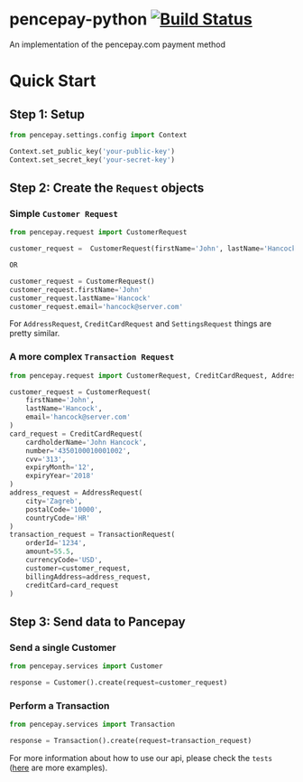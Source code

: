 # pencepay-python  [![Build Status](https://travis-ci.org/opencbsoft/pencepay-python.svg?branch=master)](https://travis-ci.org/opencbsoft/pencepay-python)
An implementation of the pencepay.com payment method


# Quick Start

## Step 1: Setup

```python
from pencepay.settings.config import Context

Context.set_public_key('your-public-key')
Context.set_secret_key('your-secret-key')
```

## Step 2: Create the `Request` objects

### Simple `Customer Request`
```python
from pencepay.request import CustomerRequest

customer_request =  CustomerRequest(firstName='John', lastName='Hancock', email='hancock@server.com')

OR

customer_request = CustomerRequest()
customer_request.firstName='John' 
customer_request.lastName='Hancock' 
customer_request.email='hancock@server.com'

```
For `AddressRequest`, `CreditCardRequest` and `SettingsRequest` things are pretty similar.

### A more complex `Transaction Request`

```python
from pencepay.request import CustomerRequest, CreditCardRequest, AddressRequest, TransactionRequest

customer_request = CustomerRequest(
    firstName='John',
    lastName='Hancock',
    email='hancock@server.com'
)
card_request = CreditCardRequest(
    cardholderName='John Hancock',
    number='4350100010001002',
    cvv='313',
    expiryMonth='12',
    expiryYear='2018'
)
address_request = AddressRequest(
    city='Zagreb',
    postalCode='10000',
    countryCode='HR'
)
transaction_request = TransactionRequest(
    orderId='1234',
    amount=55.5,
    currencyCode='USD',
    customer=customer_request,
    billingAddress=address_request,
    creditCard=card_request
)

```



## Step 3: Send data to Pancepay

### Send a single Customer
```python
from pencepay.services import Customer

response = Customer().create(request=customer_request)
```

### Perform a Transaction
```python
from pencepay.services import Transaction

response = Transaction().create(request=transaction_request)
```

For more information about how to use our api, please check the `tests` ([here](https://github.com/opencbsoft/pencepay-python/tree/master/pencepay/tests) are more examples).
